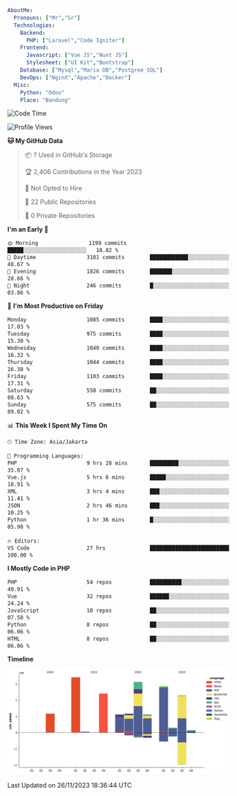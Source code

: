 ```yaml
AboutMe:
  Pronouns: ["Mr","Sr"]
  Technologies:
    Backend:
      PHP: ["Laravel","Code Igniter"]
    Frontend:
      Javascript: ["Vue JS","Nuxt JS"]
      Stylesheet: ["UI Kit","Bootstrap"]
    Database: ["Mysql","Maria DB","Postgree SQL"]
    DevOps: ["NginX","Apache","Docker"]
  Misc:
    Python: "Odoo"
    Place: "Bandung"
```

<!--START_SECTION:waka-->
![Code Time](http://img.shields.io/badge/Code%20Time-858%20hrs%207%20mins-blue)

![Profile Views](http://img.shields.io/badge/Profile%20Views-0-blue)

**🐱 My GitHub Data** 

> 📦 ? Used in GitHub's Storage 
 > 
> 🏆 2,406 Contributions in the Year 2023
 > 
> 🚫 Not Opted to Hire
 > 
> 📜 22 Public Repositories 
 > 
> 🔑 0 Private Repositories 
 > 
**I'm an Early 🐤** 

```text
🌞 Morning                1199 commits        █████░░░░░░░░░░░░░░░░░░░░   18.82 % 
🌆 Daytime                3101 commits        ████████████░░░░░░░░░░░░░   48.67 % 
🌃 Evening                1826 commits        ███████░░░░░░░░░░░░░░░░░░   28.66 % 
🌙 Night                  246 commits         █░░░░░░░░░░░░░░░░░░░░░░░░   03.86 % 
```
📅 **I'm Most Productive on Friday** 

```text
Monday                   1085 commits        ████░░░░░░░░░░░░░░░░░░░░░   17.03 % 
Tuesday                  975 commits         ████░░░░░░░░░░░░░░░░░░░░░   15.30 % 
Wednesday                1040 commits        ████░░░░░░░░░░░░░░░░░░░░░   16.32 % 
Thursday                 1044 commits        ████░░░░░░░░░░░░░░░░░░░░░   16.38 % 
Friday                   1103 commits        ████░░░░░░░░░░░░░░░░░░░░░   17.31 % 
Saturday                 550 commits         ██░░░░░░░░░░░░░░░░░░░░░░░   08.63 % 
Sunday                   575 commits         ██░░░░░░░░░░░░░░░░░░░░░░░   09.02 % 
```


📊 **This Week I Spent My Time On** 

```text
🕑︎ Time Zone: Asia/Jakarta

💬 Programming Languages: 
PHP                      9 hrs 28 mins       █████████░░░░░░░░░░░░░░░░   35.07 % 
Vue.js                   5 hrs 6 mins        █████░░░░░░░░░░░░░░░░░░░░   18.91 % 
XML                      3 hrs 4 mins        ███░░░░░░░░░░░░░░░░░░░░░░   11.41 % 
JSON                     2 hrs 46 mins       ███░░░░░░░░░░░░░░░░░░░░░░   10.25 % 
Python                   1 hr 36 mins        █░░░░░░░░░░░░░░░░░░░░░░░░   05.98 % 

🔥 Editors: 
VS Code                  27 hrs              █████████████████████████   100.00 % 
```

**I Mostly Code in PHP** 

```text
PHP                      54 repos            ██████████░░░░░░░░░░░░░░░   40.91 % 
Vue                      32 repos            ██████░░░░░░░░░░░░░░░░░░░   24.24 % 
JavaScript               10 repos            ██░░░░░░░░░░░░░░░░░░░░░░░   07.58 % 
Python                   8 repos             ██░░░░░░░░░░░░░░░░░░░░░░░   06.06 % 
HTML                     8 repos             ██░░░░░░░░░░░░░░░░░░░░░░░   06.06 % 
```



**Timeline**

![Lines of Code chart](https://raw.githubusercontent.com/vheins/vheins/main/assets/bar_graph.png)


 Last Updated on 26/11/2023 18:36:44 UTC
<!--END_SECTION:waka-->
